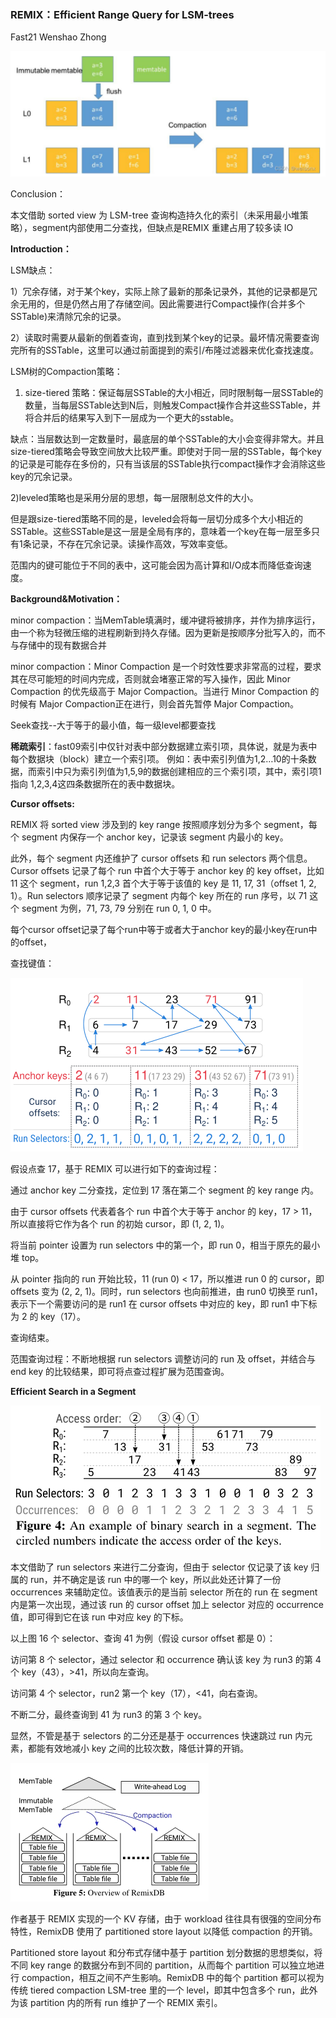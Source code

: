 ### REMIX：Efficient Range Query for LSM-trees

Fast21 Wenshao Zhong 

![image-20221018182142425](https://raw.githubusercontent.com/Lia0104/BlogImg/main/imgs/202210181821465.png)

Conclusion：

本文借助 sorted view 为 LSM-tree 查询构造持久化的索引（未采用最小堆策略），segment内部使用二分查找，但缺点是REMIX 重建占用了较多读 IO

**Introduction：**

LSM缺点：

1）冗余存储，对于某个key，实际上除了最新的那条记录外，其他的记录都是冗余无用的，但是仍然占用了存储空间。因此需要进行Compact操作(合并多个SSTable)来清除冗余的记录。

2）读取时需要从最新的倒着查询，直到找到某个key的记录。最坏情况需要查询完所有的SSTable，这里可以通过前面提到的索引/布隆过滤器来优化查找速度。

LSM树的Compaction策略：

1) size-tiered 策略：保证每层SSTable的大小相近，同时限制每一层SSTable的数量，当每层SSTable达到N后，则触发Compact操作合并这些SSTable，并将合并后的结果写入到下一层成为一个更大的sstable。

缺点：当层数达到一定数量时，最底层的单个SSTable的大小会变得非常大。并且size-tiered策略会导致空间放大比较严重。即使对于同一层的SSTable，每个key的记录是可能存在多份的，只有当该层的SSTable执行compact操作才会消除这些key的冗余记录。

2)leveled策略也是采用分层的思想，每一层限制总文件的大小。

但是跟size-tiered策略不同的是，leveled会将每一层切分成多个大小相近的SSTable。这些SSTable是这一层是全局有序的，意味着一个key在每一层至多只有1条记录，不存在冗余记录。读操作高效，写效率变低。

范围内的键可能位于不同的表中，这可能会因为高计算和I/O成本而降低查询速度。

**Background&Motivation：**

minor compaction：当MemTable填满时，缓冲键将被排序，并作为排序运行，由一个称为轻微压缩的进程刷新到持久存储。因为更新是按顺序分批写入的，而不与存储中的现有数据合并

minor compaction：Minor Compaction 是一个时效性要求非常高的过程，要求其在尽可能短的时间内完成，否则就会堵塞正常的写入操作，因此 Minor Compaction 的优先级高于 Major Compaction。当进行 Minor Compaction 的时候有 Major Compaction正在进行，则会首先暂停 Major Compaction。

Seek查找--大于等于的最小值，每一级level都要查找

**稀疏索引**：fast09索引中仅针对表中部分数据建立索引项，具体说，就是为表中每个数据块（block）建立一个索引项。 例如：表中索引列值为1,2…10的十条数据，而索引中只为索引列值为1,5,9的数据创建相应的三个索引项，其中，索引项1指向 1,2,3,4这四条数据所在的表中数据块。

**Cursor offsets:**

REMIX 将 sorted view 涉及到的 key range 按照顺序划分为多个 segment，每个 segment 内保存一个 anchor key，记录该 segment 内最小的 key。

此外，每个 segment 内还维护了 cursor offsets 和 run selectors 两个信息。Cursor offsets 记录了每个 run 中首个大于等于 anchor key 的 key offset，比如 11 这个 segment，run 1,2,3 首个大于等于该值的 key 是 11, 17, 31（offset 1, 2, 1）。Run selectors 顺序记录了 segment 内每个 key 所在的 run 序号，以 71 这个 segment 为例，71, 73, 79 分别在 run 0, 1, 0 中。

每个cursor offset记录了每个run中等于或者大于anchor key的最小key在run中的offset，

查找键值：

![image-20221018182225982](https://raw.githubusercontent.com/Lia0104/BlogImg/main/imgs/202210181822023.png)

假设点查 17，基于 REMIX 可以进行如下的查询过程：

通过 anchor key 二分查找，定位到 17 落在第二个 segment 的 key range 内。

由于 cursor offsets 代表着各个 run 中首个大于等于 anchor 的 key，17 > 11，所以直接将它作为各个 run 的初始 cursor，即 (1, 2, 1)。

将当前 pointer 设置为 run selectors 中的第一个，即 run 0，相当于原先的最小堆 top。

从 pointer 指向的 run 开始比较，11 (run 0) < 17，所以推进 run 0 的 cursor，即 offsets 变为 (2, 2, 1)。同时，run selectors 也向前推进，由 run0 切换至 run1，表示下一个需要访问的是 run1 在 cursor offsets 中对应的 key，即 run1 中下标为 2 的 key（17）。

查询结束。

范围查询过程：不断地根据 run selectors 调整访问的 run 及 offset，并结合与 end key 的比较结果，即可将点查过程扩展为范围查询。

 

**Efficient Search in a Segment**

 

![img](https://raw.githubusercontent.com/Lia0104/BlogImg/main/imgs/202210181818077.jpg) 

本文借助了 run selectors 来进行二分查询，但由于 selector 仅记录了该 key 归属的 run，并不确定是该 run 中的哪一个 key，所以此处还计算了一份 occurrences 来辅助定位。该值表示的是当前 selector 所在的 run 在 segment 内是第一次出现，通过该 run 的 cursor offset 加上 selector 对应的 occurrence 值，即可得到它在该 run 中对应 key 的下标。

以上图 16 个 selector、查询 41 为例（假设 cursor offset 都是 0）：

访问第 8 个 selector，通过 selector 和 occurrence 确认该 key 为 run3 的第 4 个 key（43），>41，所以向左查询。

访问第 4 个 selector，run2 第一个 key（17），<41，向右查询。

不断二分，最终查询到 41 为 run3 的第 3 个 key。

显然，不管是基于 selectors 的二分还是基于 occurrences 快速跳过 run 内元素，都能有效地减小 key 之间的比较次数，降低计算的开销。

![img](https://raw.githubusercontent.com/Lia0104/BlogImg/main/imgs/202210181818692.jpg) 

作者基于 REMIX 实现的一个 KV 存储，由于 workload 往往具有很强的空间分布特性，RemixDB 使用了 partitioned store layout 以降低 compaction 的开销。

Partitioned store layout 和分布式存储中基于 partition 划分数据的思想类似，将不同 key range 的数据分布到不同的 partition，从而每个 partition 可以独立地进行 compaction，相互之间不产生影响。RemixDB 中的每个 partition 都可以视为传统 tiered compaction LSM-tree 里的一个 level，即其中包含多个 run，此外为该 partition 内的所有 run 维护了一个 REMIX 索引。